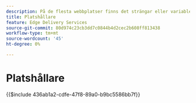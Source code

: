 ```yaml
---
description: På de flesta webbplatser finns det strängar eller variabler som ska användas på hela webbplatsen. Det är ingen bra idé att hårdkoda sådana värden, särskilt på webbplatser som har stöd för flera språk. I stället kan platshållare användas och hanteras centralt.
title: Platshållare
feature: Edge Delivery Services
source-git-commit: 80d974c23cb3dd7c0844b4d2cec2b608ff813438
workflow-type: tm+mt
source-wordcount: '45'
ht-degree: 0%

---
```


# Platshållare

{{$include 436ab1a2-cdfe-47f8-89a0-b9bc5586bb7f}}